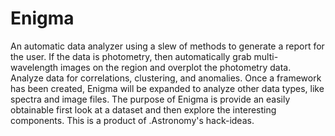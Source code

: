 Enigma
======

An automatic data analyzer using a slew of methods to generate a report for the user. If the data is photometry, then automatically grab multi-wavelength images on the region and overplot the photometry data. Analyze data for correlations, clustering, and anomalies. Once a framework has been created, Enigma will be expanded to analyze other data types, like spectra and image files. The purpose of Enigma is provide an easily obtainable first look at a dataset and then explore the interesting components. This is a product of .Astronomy's hack-ideas. 